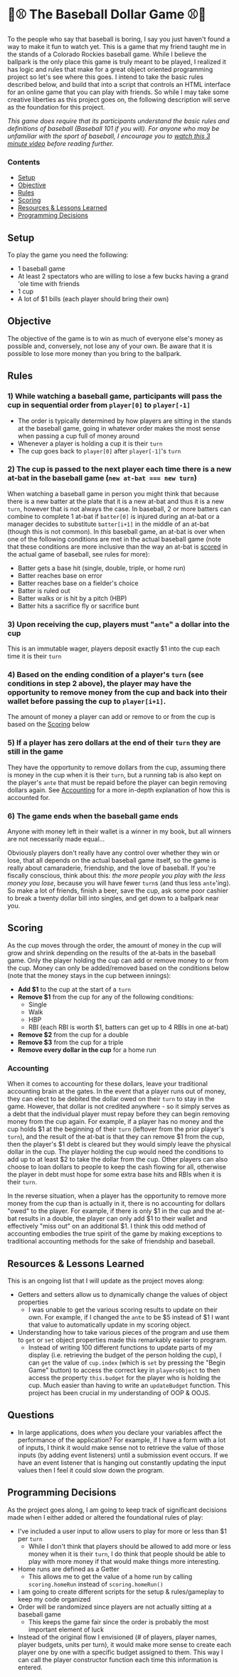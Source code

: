 # 💸⚾️ The Baseball Dollar Game ⚾️💸

To the people who say that baseball is boring, I say you just haven't found a way to make it fun to watch yet. This is a game that my friend taught me in the stands of a Colorado Rockies baseball game. While I believe the ballpark is the only place this game is truly meant to be played, I realized it has logic and rules that make for a great object oriented programming project so let's see where this goes. I intend to take the basic rules described below, and build that into a script that controls an HTML interface for an online game that you can play with friends. So while I may take some creative liberties as this project goes on, the following description will serve as the foundation for this project.

_This game does require that its participants understand the basic rules and definitions of baseball (Baseball 101 if you will). For anyone who may be unfamiliar with the sport of baseball, I encourage you to [watch this 3 minute video](https://youtu.be/skOsApsF0jQ) before reading further._

### Contents
* [Setup](#setup)
* [Objective](#objective)
* [Rules](#rules)
* [Scoring](#scoring)
* [Resources & Lessons Learned](#resources--lessons-learned)
* [Programming Decisions](#programming-decisions)


## Setup

To play the game you need the following:
* 1 baseball game
* At least 2 spectators who are willing to lose a few bucks having a grand 'ole time with friends
* 1 cup
* A lot of $1 bills (each player should bring their own)


## Objective

The objective of the game is to win as much of everyone else's money as possible and, conversely, not lose any of your own. Be aware that it is possible to lose more money than you bring to the ballpark.


## Rules

### 1) While watching a baseball game, participants will pass the cup in sequential order from `player[0]` to `player[-1]`
  - The order is typically determined by how players are sitting in the stands at the baseball game, going in whatever order makes the most sense when passing a cup full of money around
  - Whenever a player is holding a cup it is their `turn`
  - The cup goes back to `player[0]` after `player[-1]`'s `turn`


### 2) The cup is passed to the next player each time there is a new at-bat in the baseball game (`new at-bat === new turn`)
When watching a baseball game in person you might think that because there is a new batter at the plate that it is a new at-bat and thus it is a new `turn`, however that is not always the case. In baseball, 2 or more batters can combine to complete 1 at-bat if `batter[0]` is injured during an at-bat or a manager decides to substitute `batter[i+1]` in the middle of an at-bat (though this is not common). In _this_  baseball game, an at-bat is over when one of the following conditions are met in the actual baseball game (note that these conditions are more inclusive than the way an at-bat is [scored](https://www.mlb.com/official-information/basics/score) in the actual game of baseball, see rules for more):
  * Batter gets a base hit (single, double, triple, or home run)
  * Batter reaches base on error
  * Batter reaches base on a fielder's choice
  * Batter is ruled out
  * Batter walks or is hit by a pitch (HBP)
  * Batter hits a sacrifice fly or sacrifice bunt


### 3) Upon receiving the cup, players must "`ante`" a dollar into the cup
This is an immutable wager, players deposit exactly $1 into the cup each time it is their `turn`


### 4) Based on the ending condition of a player's `turn` (see conditions in step 2 above), the player may have the opportunity to remove money from the cup and back into their wallet before passing the cup to `player[i+1]`.
The amount of money a player can add or remove to or from the cup is based on the [Scoring](#scoring) below


### 5) If a player has zero dollars at the end of their `turn` they are still in the game
They have the opportunity to remove dollars from the cup, assuming there is money in the cup when it is their `turn`, but a running tab is also kept on the player's `ante` that must be repaid before the player can begin removing dollars again. See [Accounting](#accounting) for a more in-depth explanation of how this is accounted for.


### 6) The game ends when the baseball game ends
Anyone with money left in their wallet is a winner in my book, but all winners are not necessarily made equal...

Obviously players don't really have any control over whether they win or lose, that all depends on the actual baseball game itself, so the game is really about camaraderie, friendship, and the love of baseball. If you're fiscally conscious, think about this: _the more people you play with the less money you lose_, because you will have fewer `turn`s (and thus less `ante`'ing). So make a lot of friends, finish a beer, save the cup, ask some poor cashier to break a twenty dollar bill into singles, and get down to a ballpark near you.


## Scoring
As the cup moves through the order, the amount of money in the cup will grow and shrink depending on the results of the at-bats in the baseball game. Only the player holding the cup can add or remove money to or from the cup. Money can only be added/removed based on the conditions below (note that the money stays in the cup between innings):

* **Add $1** to the cup at the start of a `turn`
* **Remove $1** from the cup for any of the following conditions:
  * Single
  * Walk
  * HBP
  * RBI (each RBI is worth $1, batters can get up to 4 RBIs in one at-bat)
* **Remove $2** from the cup for a double
* **Remove $3** from the cup for a triple
* **Remove every dollar in the cup** for a home run


### Accounting
When it comes to accounting for these dollars, leave your traditional accounting brain at the gates. In the event that a player runs out of money, they can elect to be debited the dollar owed on their `turn` to stay in the game. However, that dollar is not credited anywhere - so it simply serves as a debt that the individual player must repay before they can begin removing money from the cup again. For example, if a player has no money and the cup holds $1 at the beginning of their `turn` (leftover from the prior player's `turn`), and the result of the at-bat is that they can remove $1 from the cup, then the player's $1 debt is cleared but they would simply leave the physical dollar in the cup. The player holding the cup would need the conditions to add up to at least $2 to take the dollar from the cup. Other players can also choose to loan dollars to people to keep the cash flowing for all, otherwise the player in debt must hope for some extra base hits and RBIs when it is their `turn`.

In the reverse situation, when a player has the opportunity to remove more money from the cup than is actually in it, there is no accounting for dollars "owed" to the player. For example, if there is only $1 in the cup and the at-bat results in a double, the player can only add $1 to their wallet and effectively "miss out" on an additional $1. I think this odd method of accounting embodies the true spirit of the game by making exceptions to traditional accounting methods for the sake of friendship and baseball.


## Resources & Lessons Learned

This is an ongoing list that I will update as the project moves along:
* Getters and setters allow us to dynamically change the values of object properties
  * I was unable to get the various scoring results to update on their own. For example, if I changed the `ante` to be $5 instead of $1 I want that value to automatically update in my scoring object.
* Understanding how to take various pieces of the program and use them to `get` or `set` object properties made this remarkably easier to program.
  * Instead of writing 100 different functions to update parts of my display (i.e. retrieving the budget of the person holding the cup), I can `get` the value of `cup.index` (which is `set` by pressing the "Begin Game" button) to access the correct key in `playersObject` to then access the property `this.budget` for the player who is holding the cup. Much easier than having to write an `updateBudget` function. This project has been crucial in my understanding of OOP & OOJS.


## Questions
* In large applications, does _when_ you declare your variables affect the performance of the application? For example, if I have a form with a lot of inputs, I think it would make sense not to retrieve the value of those inputs (by adding event listeners) until a submission event occurs. If we have an event listener that is hanging out constantly updating the input values then I feel it could slow down the program.


## Programming Decisions

As the project goes along, I am going to keep track of significant decisions made when I either added or altered the foundational rules of play:
* I've included a user input to allow users to play for more or less than $1 per `turn`
  * While I don't think that players should be allowed to add more or less money when it is their `turn`, I do think that people should be able to play with more money if that would make things more interesting.
* Home runs are defined as a Getter
  * This allows me to get the value of a home run by calling `scoring.homeRun` instead of `scoring.homeRun()`
* I am going to create different scripts for the setup & rules/gameplay to keep my code organized
* Order will be randomized since players are not actually sitting at a baseball game
  * This keeps the game fair since the order is probably the most important element of luck
* Instead of the original flow I envisioned (# of players, player names, player budgets, units per turn), it would make more sense to create each player one by one with a specific budget assigned to them. This way I can call the player constructor function each time this information is entered.

<!-- ====== IDEAS ====== -->
<!-- In a more complete version, make the game like an online vending machine that makes you insert one dollar to play the game. It would have to mean that the game is more well-known at that point however, so people know what they're paying for -->
<!-- Create a video that walks through your process. Granted, the video will not contain footage of you doing 90% of the coding, but it will allow you a chance to explain your process at each step along the way. Film videos of people using your prototype to get feedback from them and then iterate. Show the next part of the process and so on and so forth. So, once you get prototype v0.1 up and running you should film a progress update. You should regularly film progress updates along the way.  -->
<!-- Ultimately, this game could evolve into some sort of tool that an online sportsbook could use as a live in-game prop betting interface. The app would pull up the batter and display the various odds of that player getting on base, out, etc. and allow users to bet in real time on exactly who was batting. This would obviously require instantaneously updating status about odds and such, but it could be really cool if executed properly. Essentially I could start my own sportsbook, which would put me under many regulations for gambling purposes... I would want to implement a feature that makes players deposit money for a one-time experience that ends after the game ends. They would not be allowed to start another game for X amount of minutes, and they have to redeposit each time. Adding friction is intentional, because we do not want to get people addicted to gambling. We want them to have a 2-3 hour experience that keeps them engaged in the baseball game, this is for the MLB more than it is the sportsbooks. Advertise this strictly inside baseball games in states where betting on sports is legal. -->
